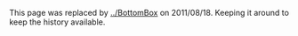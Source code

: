This page was replaced by [../BottomBox](../BottomBox) on 2011/08/18.  Keeping it around to keep the history available.
